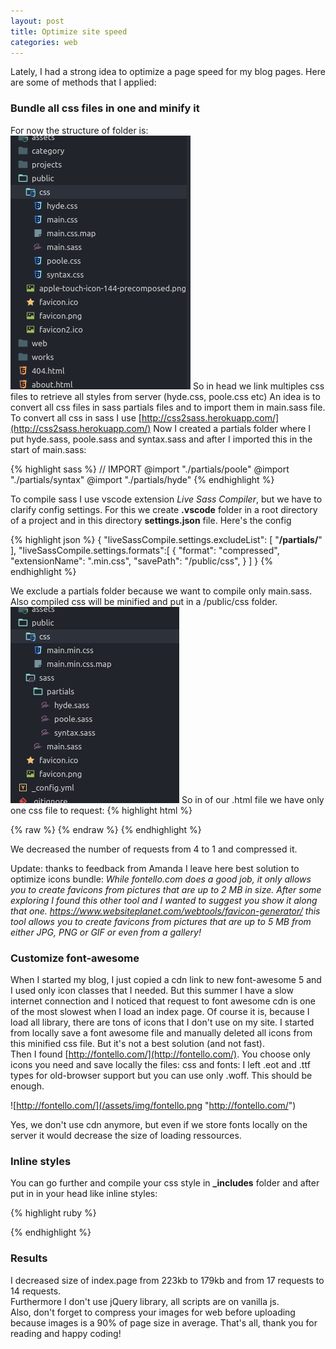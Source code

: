 ```yaml
---
layout: post
title: Optimize site speed
categories: web
---
```


Lately, I had a strong idea to optimize a page speed for my blog pages. Here are some of methods that I applied:

### Bundle all css files in one and minify it

For now the structure of folder is:
![css structure](/assets/img/css_structure.png "Css structure")
So in head we link multiples css files to retrieve all styles from server (hyde.css, poole.css etc)
An idea is to convert all css files in sass partials files and to import them in main.sass file.
To convert all css in sass I use [http://css2sass.herokuapp.com/](http://css2sass.herokuapp.com/)
Now I created a partials folder where I put hyde.sass, poole.sass and syntax.sass and after I imported this in the start of main.sass:

{% highlight sass %}
// IMPORT
@import "./partials/poole"
@import "./partials/syntax"
@import "./partials/hyde"
{% endhighlight %}

To compile sass I use vscode extension _Live Sass Compiler_, but we have to clarify config settings. For this we create **.vscode** folder in a root directory of a project and in this directory **settings.json** file.
Here's the config

{% highlight json %}
{
"liveSassCompile.settings.excludeList": [
"**/partials/**"
],
"liveSassCompile.settings.formats":[
{
"format": "compressed",
"extensionName": ".min.css",
"savePath": "/public/css",
}
]
}
{% endhighlight %}

We exclude a partials folder because we want to compile only main.sass. Also compiled css will be minified and put in a /public/css folder. <br>
![new css structure](/assets/img/new_css_structure.jpg "New Css structure")
So in <head> of our .html file we have only one css file to request:
{% highlight html %}

  <!-- CSS -->

{% raw %}<link rel="stylesheet" href="{{ site.baseurl }}public/css/main.min.css"> {% endraw %}
{% endhighlight %}

We decreased the number of requests from 4 to 1 and compressed it.

Update: thanks to feedback from Amanda I leave here best solution to optimize icons bundle:
_While fontello.com does a good job, it only allows you to create favicons from pictures that are up to 2 MB in size.
After some exploring I found this other tool and I wanted to suggest you show it along that one.
https://www.websiteplanet.com/webtools/favicon-generator/
this tool allows you to create favicons from pictures that are up to 5 MB from either JPG, PNG or GIF or even from a gallery!_

### Customize font-awesome

When I started my blog, I just copied a cdn link to new font-awesome 5 and I used only icon classes that I needed. But this summer I have a slow internet connection and I noticed that request to font awesome cdn is one of the most slowest when I load an index page. Of course it is, because I load all library, there are tons of icons that I don't use on my site.
I started from locally save a font awesome file and manually deleted all icons from this minified css file. But it's not a best solution (and not fast). <br>
Then I found [http://fontello.com/](http://fontello.com/). You choose only icons you need and save locally the files: css and fonts: I left .eot and .ttf types for old-browser support but you can use only .woff. This should be enough.

![http://fontello.com/](/assets/img/fontello.png "http://fontello.com/")

Yes, we don't use cdn anymore, but even if we store fonts locally on the server it would decrease the size of loading ressources.

### Inline styles

You can go further and compile your css style in **\_includes** folder and after put in in your head like inline styles:

{% highlight ruby %}

  <style>
  {%raw%} {% include main.min.css %} {%endraw%}
  </style>

{% endhighlight %}

### Results

I decreased size of index.page from 223kb to 179kb and from 17 requests to 14 requests. <br>
Furthermore I don't use jQuery library, all scripts are on vanilla js. <br>
Also, don't forget to compress your images for web before uploading because images is a 90% of page size in average. That's all, thank you for reading and happy coding!
